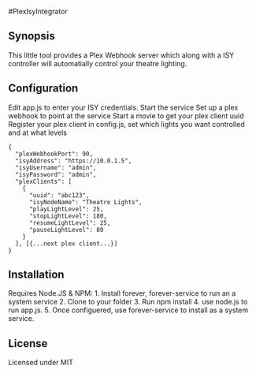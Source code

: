 ﻿#PlexIsyIntegrator

## Synopsis

This little tool provides a Plex Webhook server which along with a ISY controller will automatially control your theatre lighting.

## Configuration

Edit app.js to enter your ISY credentials. 
Start the service
Set up a plex webhook to point at the service
Start a movie to get your plex client uuid
Register your plex client in config.js, set which lights you want controlled and at what levels

	{
	  "plexWebhookPort": 90,
	  "isyAddress": "https://10.0.1.5",
	  "isyUsername": "admin",
	  "isyPassword": "admin",
	  "plexClients": [
		{
		  "uuid": "abc123",
		  "isyNodeName": "Theatre Lights",
		  "playLightLevel": 25,
		  "stopLightLevel": 180,
		  "resumeLightLevel": 25,
		  "pauseLightLevel": 80
		}
	  ], [{...next plex client...}]
	}

## Installation

Requires Node.JS & NPM:
	1. Install forever, forever-service to run an a system service
	2.  Clone to your folder
	3.  Run npm install
	4.  use node.js to run app.js.
	5. Once configuered, use forever-service to install as a system service.

## License

Licensed under MIT